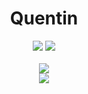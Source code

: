 <h1 align="center">Quentin</h1>

<!-- Language Stack -->
<div align="center">
    <img src="https://img.shields.io/badge/python-%23FFD343?style=for-the-badge&logo=python&logoColor=black" />
    <img src="https://img.shields.io/badge/c%2B%2B-%2300599C?style=for-the-badge&logo=c%2B%2B&logoColor=white" />
</div>
<br />

<!-- GitHub Stats -->
<div align="center">
    <img src="https://github-readme-stats.vercel.app/api?username=Implycitt&show_icons=true&include_all_commits=true&count_private=true&hide_border=true&bg_color=00000000&text_color=9F2B68&title_color=9F2B68" />
</div>
<!-- Implement this later when you actually have stuff -->
<!-- <hr /> -->

<!-- Top Languages -->
<div align="center">
    <img src="https://github-readme-stats.vercel.app/api/top-langs/?username=Implycitt&show_icons=true&include_all_commits=true&count_private=true&hide_border=true&bg_color=00000000&text_color=9F2B68&title_color=9F2B68&hide=c%23,ASP.NET" />
</div>
